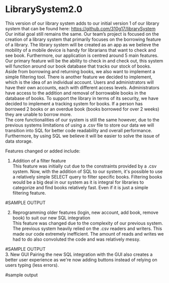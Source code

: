 # LibrarySystem2.0
This version of our library system adds to our initial version 1 of our library system that can be found here: https://github.com/310g17/librarySystem</br>
Our initial goal still remains the same. Our team’s project is focused on the creation of a library system that primarily focuses on the borrowing feature of a library. The library system will be created as an app as we believe the mobility of a mobile device is handy for librarians that want to check and see book. Furthermore, our application is centred around 5 main features. Our primary feature will be the ability to check in and check out, this system will function around our book database that tracks our stock of books. Aside from borrowing and returning books, we also want to implement a simple filtering tool. There is another feature we decided to implement, which is the idea of an individual account. Users and administrators will have their own accounts, each with different access levels. Administrators have access to the addition and removal of borrowable books in the database of books. To support the library in terms of its security, we have decided to implement a tracking system for books. If a person has borrowed 2 books or an overdue book (books borrowed for over 2 weeks) they are unable to borrow more. </br>
The core functionalities of our system is still the same however, due to the previous systems limitations of using a .csv file to store our data we will transition into SQL for better code readability and overall performance. Furthermore, by using SQL we believe it will be easier to solve the issue of data storage. <br/>

Features changed or added include:<br/>
1. Addition of a filter feature<br/>
This feature was initially cut due to the constraints provided by a .csv system. Now, with the addition of SQL to our system, it's possible to use a relatively simple SELECT query to filter specific books. Filtering books would be a big deal in our system as it is integral for libraries to categorize and find books relatively fast. Even if it is just a simple filtering feature. <br/>

#SAMPLE OUTPUT
<br/>

2. Reprogramming older features (login, new account, add book, remove book) to suit our new SQL integration<br/>
This feature was changed due to the complexity of our previous system. The previous system heavily relied on the .csv readers and writers. This made our code extremely inefficient. The amount of reads and writes we had to do also convoluted the code and was relatively messy. </br>

#SAMPLE OUTPUT
<br/>
3. New GUI
Pairing the new SQL integration with the GUI also creates a better user experience as we're now adding buttons instead of relying on users typing (less errors). <br/>

#sample output
